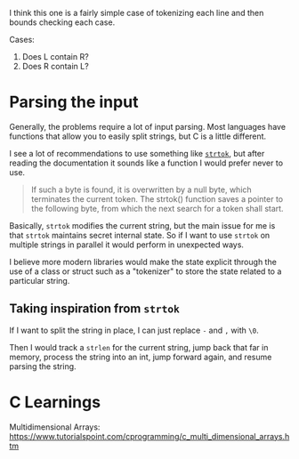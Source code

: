 I think this one is a fairly simple case of tokenizing each line and then bounds checking each case.

Cases:

1. Does L contain R?
2. Does R contain L?

# Parsing the input

Generally, the problems require a lot of input parsing. Most languages have functions that allow you to easily split strings, but C is a little different.

I see a lot of recommendations to use something like [`strtok`](https://pubs.opengroup.org/onlinepubs/007904975/functions/strtok.html), but after reading the documentation it sounds like a function I would prefer never to use.

> If such a byte is found, it is overwritten by a null byte, which terminates the current token. The strtok() function saves a pointer to the following byte, from which the next search for a token shall start.

Basically, `strtok` modifies the current string, but the main issue for me is that `strtok` maintains secret internal state. So if I want to use `strtok` on multiple strings in parallel it would perform in unexpected ways.

I believe more modern libraries would make the state explicit through the use of a class or struct such as a "tokenizer" to store the state related to a particular string.

## Taking inspiration from `strtok`

If I want to split the string in place,  I can just replace `-` and `,` with `\0`.

Then I would track a `strlen` for the current string, jump back that far in memory, process the string into an int, jump forward again, and resume parsing the string.

# C Learnings

Multidimensional Arrays: https://www.tutorialspoint.com/cprogramming/c_multi_dimensional_arrays.htm


